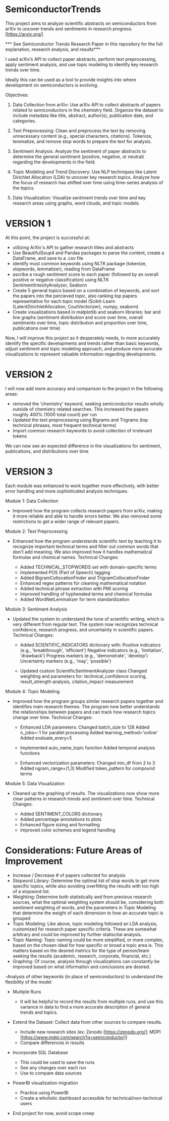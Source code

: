 # SemiconductorTrends
This project aims to analyze scientific abstracts on semiconductors from arXiv to uncover trends and sentiments in research progress.  [https://arxiv.org/]

*** See Semiconductor Trends Research Paper in this repository for the full explanation, research analysis, and results***

I used arXiv’s API to collect paper abstracts, perform text preprocessing, apply sentiment analysis, and use topic modeling to identify key research trends over time.

Ideally this can be used as a tool to provide insights into where development on semiconductors is evolving.

Objectives:
1. Data Collection from arXiv:
Use arXiv API to collect abstracts of papers related to semiconductors in the
chemistry field.
Organize the dataset to include metadata like title, abstract, author(s), publication
date, and categories.

2. Text Preprocessing:
Clean and preprocess the text by removing unnecessary content (e.g., special
characters, citations).
Tokenize, lemmatize, and remove stop words to prepare the text for analysis.

3. Sentiment Analysis:
Analyze the sentiment of paper abstracts to determine the general sentiment
(positive, negative, or neutral) regarding the developments in the field.

4. Topic Modeling and Trend Discovery:
Use NLP techniques like Latent Dirichlet Allocation (LDA) to uncover key
research topics.
Analyze how the focus of research has shifted over time using time-series
analysis of the topics.

5. Data Visualization:
Visualize sentiment trends over time and key research areas using graphs, word
clouds, and topic models.


# VERSION 1
At this point, the project is successful at:
- utilizing ArXiv's API to gather research titles and abstracts
- Use BeautifulSoup4 and Pandas packages to parse the content, create a DataFrame, and save to a .csv file
- identify most common keywords using NLTK package (tokenize, stopwords, lemmatizer), reading from DataFrame
- ascribe a rough sentiment score to each paper (followed by an overall positive or negative classification) using NLTK SentimentIntesityAnalyzer, Seaborn
- Create 5 general topics based on a combination of keywords, and sort the papers into the percieved topic, also ranking top papers representative for each topic model (Scikit-Learn (LatentDirichletAllocation, CoutVectorizer), numpy, seaborn)
- Create visualizations based in matplotlib and seaborn libraries: bar and line graphs (sentiment distribution and score over time, overall sentiments over time, topic distribution and proportion over time, publications over time)

Now, I will improve this project as it desperately needs, to more accurately identify the specific developments and trends rather than basic keywords, adjust sentiment and topic modeling approach, and produce more accurate visualizations to represent valuable information regarding developments.


# VERSION 2
I will now add more accuracy and comparison to the project in the following areas: 
- removed the 'chemistry' keyword, seeking semiconductor results wholly outside of chemistry related searches. This increased the papers roughly 400% (1000 total count) per run
- Updated the text preprocessing using Bigrams and Trigrams (top technical phrases, most frequent technical terms)
- Import common research keywords to avoid collection of irrelevant tokens

We can now see an expected difference in the visualizations for sentiment, publications, and distributions over time


# VERSION 3 
Each module was enhanced to work together more effectively, with better error handling and more sophisticated analysis techniques.

Module 1: Data Collection
- Improved how the program collects research papers from arXiv, making it more reliable and able to handle errors better. We also removed some restrictions to get a wider range of relevant papers.

Module 2: Text Preprocessing
- Enhanced how the program understands scientific text by teaching it to recognize important technical terms and filter out common words that don't add meaning. We also improved how it handles mathematical formulas and chemical names.
    Technical Changes:

    - Added TECHNICAL_STOPWORDS set with domain-specific terms
    -  Implemented POS (Part of Speech) tagging
    -  Added BigramCollocationFinder and TrigramCollocationFinder
    -  Enhanced regex patterns for cleaning mathematical notation
    -  Added technical phrase extraction with PMI scoring
    -  Improved handling of hyphenated terms and chemical formulas
    -  Added WordNetLemmatizer for term standardization

Module 3: Sentiment Analysis
- Updated the system to understand the tone of scientific writing, which is very different from regular text. The system now recognizes technical confidence, research progress, and uncertainty in scientific papers.
    Technical Changes:

    - Added SCIENTIFIC_INDICATORS dictionary with:
        Positive indicators (e.g., 'breakthrough', 'efficient')
        Negative indicators (e.g., 'limitation', 'drawback')
        Progress markers (e.g., 'demonstrate', 'develop')
        Uncertainty markers (e.g., 'may', 'possible')
    
    - Updated custom ScientificSentimentAnalyzer class
        Changed weighting and parameters for: technical_confidence scoring, result_strength analysis, citation_impact measurement
  

Module 4: Topic Modeling
- Improved how the program groups similar research papers together and identifies main research themes. The program now better understands the relationships between papers and can track how research topics change over time.
    Technical Changes:

    - Enhanced LDA parameters:
        Changed batch_size to 128
        Added n_jobs=-1 for parallel processing
        Added learning_method='online'
        Added evaluate_every=5

    - Implemented auto_name_topic function
        Added temporal analysis functions

    - Enhanced vectorization parameters:
        Changed min_df from 2 to 3
        Added ngram_range=(1,3)
        Modified token_pattern for compound terms


Module 5: Data Visualization
- Cleaned up the graphing of results. The visualizations now show more clear patterns in research trends and sentiment over time.
    Technical Changes:

    - Added SENTIMENT_COLORS dictionary
    - Added percentage annotations to plots
    - Enhanced figure sizing and formatting
    - Improved color schemes and legend handling



# Considerations: Future Areas of Improvement 
- Increase / Decrease # of papers collected for analysis
- Stopword Library: Determine the optimal list of stop words to get more specific topics, while also avoiding overfitting the results with too high of a stopword list.
- Weighting: Determine both statistically and from previous research sources, what the optimal weighting system should be, considering both sentiment weighting of words, and the parameters in Topic Modeling that determine the weight of each dimension to how an accurate topic is grouped
- Topic Modeling: Like above, topic modeling followed an LDA analysis, customized for research paper specific criteria. These are somewhat arbitrary and could be improved by further statiscital analysis.
- Topic Naming: Topic naming could be more simplified, or more complex, based on the chosen ideal for how specific or broad a topic area is. This matters based on the desired metrics for the type of person/team seeking the results (academic, research, corporate, financial, etc.)
- Graphing: Of course, analysis through visualizations can constantly be improved based on what information and conclusions are desired.
  
-Analysis of other keywords (in place of semiconductors) to understand the flexibility of the model
- Multiple Runs
    - It will be helpful to record the results from multiple runs, and use this variance in data to find a more accurate description of general trends and topics.
- Extend the Dataset: Collect data from other sources to compare results.
    - Include new research sites (ex: Zenodo [https://zenodo.org/]; MDPI [https://www.mdpi.com/search?q=semiconductor])
    - Compare differences in results
- Incorporate SQL Database
    - This could be used to save the runs
    - See any changes over each run
    - Use to compare data sources
- PowerBI visualization migration
    - Practice using PowerBI
    - Create a wholistic dashboard accessible for technical/non-technical users

- End project for now, avoid scope creep


